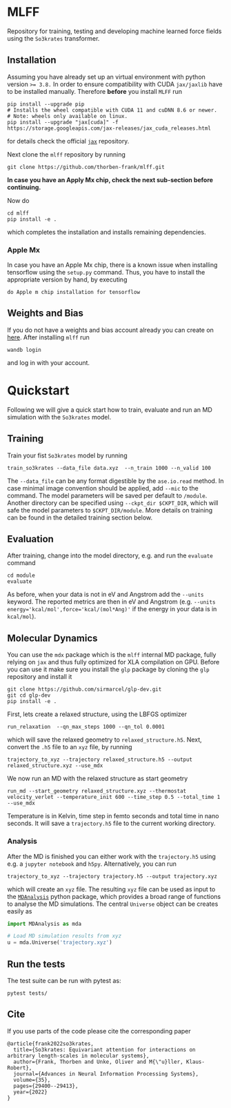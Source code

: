 # MLFF
Repository for training, testing and developing machine learned force fields using the `So3krates` transformer.
## Installation
Assuming you have already set up an virtual environment with python version `>= 3.8.` In order to ensure compatibility
with CUDA `jax/jaxlib` have to be installed manually. Therefore **before** you install `MLFF` run 
```
pip install --upgrade pip
# Installs the wheel compatible with CUDA 11 and cuDNN 8.6 or newer.
# Note: wheels only available on linux.
pip install --upgrade "jax[cuda]" -f https://storage.googleapis.com/jax-releases/jax_cuda_releases.html
```
for details check the official [`jax`](https://github.com/google/jax#pip-installation-gpu-cuda) repository.   

Next clone the `mlff` repository by running
```
git clone https://github.com/thorben-frank/mlff.git
```
**In case you have an Apply Mx chip, check the next sub-section before continuing.** 

Now do
```
cd mlff
pip install -e .
```
which completes the installation and installs remaining dependencies.
### Apple Mx
In case you have an Apple Mx chip, there is a known issue when installing tensorflow using the 
`setup.py` command. Thus, you have to install the appropriate version by hand, by executing
```
do Apple m chip installation for tensorflow
```
## Weights and Bias
If you do not have a weights and bias account already you can create on [here](https://wandb.ai/site). After installing
``mlff`` run
```
wandb login
```
and log in with your account.
# Quickstart
Following we will give a quick start how to train, evaluate and run an MD simulation with the 
`So3krates` model.
## Training
Train your fist `So3krates` model by running
```
train_so3krates --data_file data.xyz  --n_train 1000 --n_valid 100
```
The `--data_file` can be any format digestible by the `ase.io.read` method. In case minimal image convention
should be applied, add `--mic` to the command. The model parameters will be saved per default to `/module`. Another 
directory can be specified using `--ckpt_dir $CKPT_DIR`, which will safe the model parameters to `$CKPT_DIR/module`. 
More details on training can be found in the detailed training section below.
## Evaluation
After training, change into the model directory, e.g. and run the `evaluate` command
```
cd module
evaluate
``` 
As before, when your data is not in eV and Angstrom add the `--units` keyword. The reported metrics are then in eV and
Angstrom (e.g. `--units energy='kcal/mol',force='kcal/(mol*Ang)'` if the energy in your data is in `kcal/mol`).
## Molecular Dynamics
You can use the `mdx` package which is the `mlff` internal MD package, fully relying on `jax` and thus fully 
optimized for XLA compilation on GPU. Before you can use it make sure you install the `glp` package by cloning
the `glp` repository and install it
```
git clone https://github.com/sirmarcel/glp-dev.git
git cd glp-dev
pip install -e .
```
First, lets create a relaxed structure, using the LBFGS optimizer
```
run_relaxation  --qn_max_steps 1000 --qn_tol 0.0001
```
which will save the relaxed geometry to `relaxed_structure.h5`. Next, convert the `.h5` file to an 
`xyz` file, by running
```
trajectory_to_xyz --trajectory relaxed_structure.h5 --output relaxed_structure.xyz --use_mdx
```
We now run an MD with the relaxed structure as start geometry
```
run_md --start_geometry relaxed_structure.xyz --thermostat velocity_verlet --temperature_init 600 --time_step 0.5 --total_time 1 --use_mdx
```
Temperature is in Kelvin, time step in femto seconds and total time in nano seconds. It will save a `trajectory.h5` 
file to the current working directory.
### Analysis
After the MD is finished you can either work with the `trajectory.h5` using e.g. a `jupyter notebook` and `h5py`. 
Alternatively, you can run
```
trajectory_to_xyz --trajectory trajectory.h5 --output trajectory.xyz
```  
which will create an `xyz` file. The resulting `xyz` file can be used as input to the 
[`MDAnalysis`](https://docs.mdanalysis.org/stable/index.html) python package, which provides a broad range of functions 
to analyse the MD simulations. The central `Universe` object can be creates easily as
```python
import MDAnalysis as mda

# Load MD simulation results from xyz
u = mda.Universe('trajectory.xyz')
```
## Run the tests
The test suite can be run with pytest as:
```
pytest tests/
```
## Cite
If you use parts of the code please cite the corresponding paper
```
@article{frank2022so3krates,
  title={So3krates: Equivariant attention for interactions on arbitrary length-scales in molecular systems},
  author={Frank, Thorben and Unke, Oliver and M{\"u}ller, Klaus-Robert},
  journal={Advances in Neural Information Processing Systems},
  volume={35},
  pages={29400--29413},
  year={2022}
}
```

